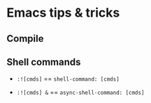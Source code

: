 # Emacs tips & tricks


## Compile

<!-- + `:make [cmds]` == `compile [cmds]` -->


## Shell commands

+ `:![cmds]` == `shell-command: [cmds]`

+ `:![cmds] &` == `async-shell-command: [cmds]`

